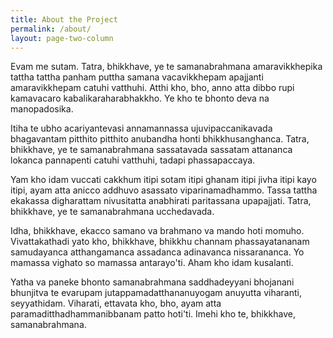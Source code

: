 ```yaml
---
title: About the Project
permalink: /about/
layout: page-two-column
---
```


Evam me sutam. Tatra, bhikkhave, ye te samanabrahmana amaravikkhepika tattha tattha panham puttha samana vacavikkhepam apajjanti amaravikkhepam catuhi vatthuhi. Atthi kho, bho, anno atta dibbo rupi kamavacaro kabalikaraharabhakkho. Ye kho te bhonto deva na manopadosika.

Itiha te ubho acariyantevasi annamannassa ujuvipaccanikavada bhagavantam pitthito pitthito anubandha honti bhikkhusanghanca. Tatra, bhikkhave, ye te samanabrahmana sassatavada sassatam attananca lokanca pannapenti catuhi vatthuhi, tadapi phassapaccaya.

Yam kho idam vuccati cakkhum itipi sotam itipi ghanam itipi jivha itipi kayo itipi, ayam atta anicco addhuvo asassato viparinamadhammo. Tassa tattha ekakassa digharattam nivusitatta anabhirati paritassana upapajjati. Tatra, bhikkhave, ye te samanabrahmana ucchedavada.

Idha, bhikkhave, ekacco samano va brahmano va mando hoti momuho. Vivattakathadi yato kho, bhikkhave, bhikkhu channam phassayatananam samudayanca atthangamanca assadanca adinavanca nissarananca. Yo mamassa vighato so mamassa antarayo'ti. Aham kho idam kusalanti.

Yatha va paneke bhonto samanabrahmana saddhadeyyani bhojanani bhunjitva te evarupam jutappamadatthananuyogam anuyutta viharanti, seyyathidam. Viharati, ettavata kho, bho, ayam atta paramaditthadhammanibbanam patto hoti'ti. Imehi kho te, bhikkhave, samanabrahmana.
